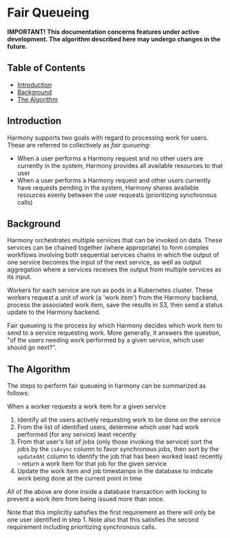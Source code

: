 # Fair Queueing <!-- omit in toc -->

**IMPORTANT! This documentation concerns features under active development. The algorithm described here may undergo changes in the future.**

## Table of Contents<!-- omit in toc -->
- [Introduction](#introduction)
- [Background](#background)
- [The Algorithm](#the-algorithm)

## Introduction
Harmony supports two goals with regard to processing work for users. These are referred to
collectively as _fair queueing_:

* When a user performs a Harmony request and no other users are currently in the system, Harmony provides all available resources to that user
* When a user performs a Harmony request and other users currently have requests pending in the system, Harmony shares available resources evenly between the user requests (prioritizing synchronous calls)

## Background
Harmony orchestrates multiple services that can be invoked on data. These services
can be chained together (where appropriate) to form complex workflows involving both
sequential services chains in which the output of one service becomes the input of the
next service, as well as output aggregation where a services receives the output from
multiple services as its input.

Workers for each service are run as pods in a Kubernetes cluster. These workers
request a unit of work (a 'work item') from the Harmony backend, process the associated work item, save the results in S3, then send a status update to the Harmony backend.

Fair queueing is the process by which Harmony decides which work item to send to a service
requesting work. More generally, it answers the question, "of the users needing work 
performed by a given service, which user should go next?". 
 
## The Algorithm
The steps to perform fair queueing in harmony can be summarized as follows:

When a worker requests a work item for a given service

1. Identify all the users actively requesting work to be done on the service
2. From the list of identified users, determine which user had work performed (for any service) least recently
3. From that user's list of jobs (only those invoking the service) sort the jobs by the `isAsync` column to favor synchronous jobs, then sort by the `updatedAt` column to identify the job that has been worked least recently - return a work item for that job for the given service
4. Update the work item and job timestamps in the database to indicate work being done at the current point in time

All of the above are done inside a database transaction with locking to prevent a
work item from being issued more than once.

Note that this implicitly satisfies the first requirement as there will only be one user identified in step 1. Note also that this satisfies the second requirement including prioritizing synchronous calls.